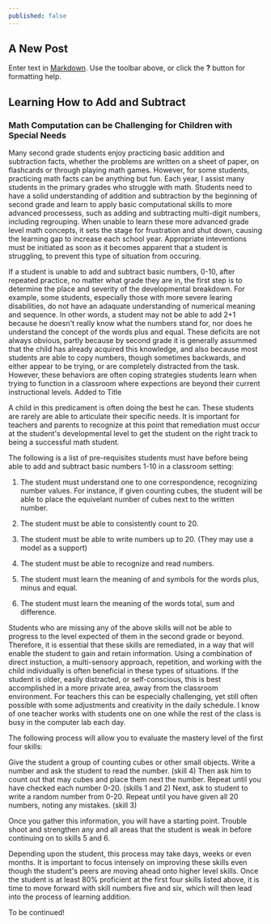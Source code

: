 ```yaml
---
published: false
---
```


## A New Post

Enter text in [Markdown](http://daringfireball.net/projects/markdown/). Use the toolbar above, or click the **?** button for formatting help.

## Learning How to Add and Subtract

### Math Computation can be Challenging for Children with Special Needs

Many second grade students enjoy practicing basic addition and subtraction facts, whether the problems are written on a sheet of paper, on flashcards or through playing math games. However, for some students, practicing math facts can be anything but fun. Each year, I assist many students in the primary grades who struggle with math. Students need to have a solid understanding of addition and subtraction by the beginning of second grade and learn to apply basic computational skills to more advanced processess, such as adding and subtracting multi-digit numbers, including regrouping. When unable to learn these more advanced grade level math concepts, it sets the stage for frustration and shut down, causing the learning gap to increase each school year. Appropriate inteventions must be initiated  as soon as it becomes apparent that a student is struggling, to prevent this type of situation from occuring.

If a student is unable to add and subtract basic numbers, 0-10, after repeated practice, no matter what grade they are in, the first step is to determine the place and severity of the developmental breakdown. For example, some students, especially those with more severe learing disabilities, do not have an adaquate understanding of numerical meaning and sequence. In other words, a student may not be able to add 2+1 because he doesn't really know what the numbers stand for, nor does he understand the concept of the words plus and equal. These deficits are not always obvious, partly because by second grade it is generally assummed that the child has already acquired this knowledge, and also because most students are able to copy numbers, though sometimes backwards, and either appear to be trying, or are completely distracted from the task.  However, these behaviors are often coping strategies students learn when trying to function in a classroom where expections are beyond their current instructional levels.  Added to Title

A child in this predicament is often doing the best he can. These students are rarely are able to articulate their specific needs.  It is important for teachers and parents to recognize at this point that remediation must occur at the student's developmental level to get the student on the right track to being a successful math student.

The following is a list of pre-requisites students must have before being able to add and subtract basic numbers 1-10 in a classroom setting:

1. The student must understand one to one correspondence, recognizing number values. For instance, if given counting cubes, the student will be able to place the equivelant number of cubes next to the written number.

2. The student must be able to consistently count to 20.

3. The student must be able to write numbers up to 20. (They may use a model as    a support)

4. The student must be able to recognize and read numbers.

5. The student must learn the meaning of and symbols for the words plus, minus and equal.

6. The student must learn the meaning of the words total, sum and difference. 

Students who are missing any of the above skills will not be able to progress to the level expected of them in the second grade or beyond. Therefore, it is essential that these skills are remediated, in a way that will enable the student to gain and retain information.  Using a combination of direct instuction, a multi-sensory approach, repetition, and working with the child individually is often beneficial in these types of situations. If the student is older, easily distracted, or self-conscious, this is best accomplished in a more private area, away from the classroom environment. For teachers this can be especially challenging, yet still often possible with some adjustments and creativity in the daily schedule. I know of one teacher works with students one on one while the rest of the class is busy in the computer lab each day.     

The following process will allow you to evaluate the mastery level of the first four skills:  

Give the student a group of counting cubes or other small objects. Write a number and ask the student to read the number. (skill 4) Then ask him to count out that may cubes and place them next the number. Repeat until you have checked each number 0-20. (skills 1 and 2) Next, ask to student to write a random number from 0-20. Repeat until you have given all 20 numbers, noting any mistakes. (skill 3)

Once you gather this information, you will have a starting point. Trouble shoot and strengthen any and all areas that the student is weak in before continuing on to skills 5 and 6.     

Depending upon the student, this process may take days, weeks or even months. It is important to focus intensely on improving these skills even though the student's peers are moving ahead onto higher level skills. Once the student is at least 80% proficient at the first four skills listed above, it is time to move forward with skill numbers five and six, which will then lead into the process of learning addition.

To be continued!

  